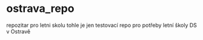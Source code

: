# ostrava_repo
repozitar pro letni skolu
tohle je jen testovací repo pro potřeby letní školy DS v Ostravě
